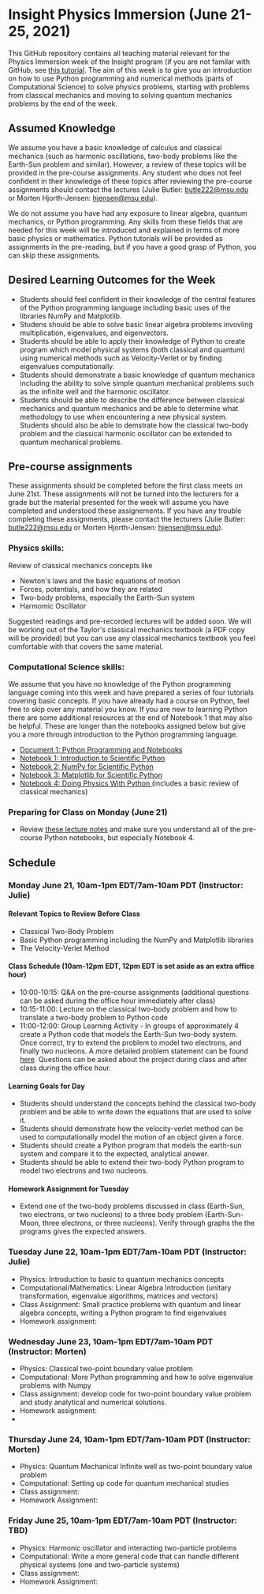 # Insight Physics Immersion (June 21-25, 2021)

This GitHub repository contains all teaching material relevant for the Physics Immersion week of the Insight program (if you are not familar with GitHub, see [this tutorial](docs/src/JuliesMaterial/Git.md).  The aim of this week is to give you an introduction on how to use Python programming and numerical methods (parts of Computational Science) to solve physics problems, starting with problems from classical mechanics and moving to solving quantum mechanics problems by the end of the week.

## Assumed Knowledge 
We assume you have a basic knowledge of calculus and classical mechanics (such as harmonic oscillations, two-body problems like the Earth-Sun problem and similar).  However, a review of these topics will be provided in the pre-course assignments. Any student who does not feel confident in their knowledge of these topics after reviewing the pre-course assignments should contact the lectures (Julie Butler: butle222@msu.edu or Morten Hjorth-Jensen: hjensen@msu.edu).

We do not assume you have had any exposure to linear algebra, quantum mechanics, or Python programming.  Any skills from these fields that are needed for this week will be introduced and explained in terms of more basic physics or mathematics.  Python tutorials will be provided as assignments in the pre-reading, but if you have a good grasp of Python, you can skip these assignments.

## Desired Learning Outcomes for the Week
* Students should feel confident in their knowledge of the central features of the Python programming language including basic uses of the libraries NumPy and Matplotlib.
* Studens should be able to solve basic linear algebra problems invovling multiplication, eigenvalues, and eigenvectors.
* Students should be able to apply their knowledge of Python to create program which model physical systems (both classical and quantum) using numerical methods such as Velocity-Verlet or by finding eigenvalues computationally.
* Students should demonstrate a basic knowledge of quantum mechanics including the ability to solve simple quantum mechanical problems such as the infinite well and the harmonic oscillator.
* Students should be able to describe the difference between classical mechanics and quantum mechanics and be able to determine what methodology to use when encountering a new physical system.  Students should also be able to demstrate how the classical two-body problem and the classical harmonic oscillator can be extended to quantum mechanical problems.


## Pre-course assignments 

These assignments should be completed before the first class meets on June 21st.  These assignments will not be turned into the lecturers for a grade but the material presented for the week will assume you have completed and understood these assignements.  If you have any trouble completing these assignments, please contact the lecturers (Julie Butler: butle222@msu.edu or Morten Hjorth-Jensen: hjensen@msu.edu).

### Physics skills: 
Review of classical mechanics concepts like 
- Newton's laws and the basic equations of motion
- Forces, potentials, and how they are related
- Two-body problems, especially the Earth-Sun system
- Harmomic Oscillator

Suggested readings and pre-recorded lectures will be added soon.  We will be working out of the Taylor's classical mechanics textbook (a PDF copy will be provided) but you can use any classical mechanics textbook you feel comfortable with that covers the same material.

### Computational Science skills:
We assume that you have no knowledge of the Python programming language coming into this week and have prepared a series of four tutorials covering basic concepts.  If you have already had a course on Python, feel free to skip over any material you know.  If you are new to learning Python there are some additional resources at the end of Notebook 1 that may also be helpful.  These are longer than the notebooks assigned below but give you a more through introduction to the Python programming language. 

* [Document 1: Python Programming and Notebooks](docs/src/JuliesMaterial/PreCoursePythonNotebooks.md)
* [Notebook 1: Introduction to Scientific Python](docs/src/JuliesMaterial/PreCourseNotebook1.ipynb)
* [Notebook 2: NumPy for Scientific Python](docs/src/JuliesMaterial/PreCourseNotebook2.ipynb)
* [Notebook 3: Matplotlib for Scientific Python](docs/src/JuliesMaterial/PreCourseNotebook3.ipynb)
* [Notebook 4: Doing Physics With Python ](docs/src/JuliesMaterial/PreCourseNotebook4.ipynb)(includes a basic review of classical mechanics)

### Preparing for Class on Monday (June 21)
* Review [these lecture notes](docs/src/JuliesMaterial/Day1.ipynb) and make sure you understand all of the pre-course Python notebooks, but especially Notebook 4.


## Schedule
### Monday June 21, 10am-1pm EDT/7am-10am PDT (Instructor: Julie)

#### Relevant Topics to Review Before Class
* Classical Two-Body Problem
* Basic Python programming including the NumPy and Matplotlib libraries
* The Velocity-Verlet Method

#### Class Schedule (10am-12pm EDT, 12pm EDT is set aside as an extra office hour)
* 10:00-10:15: Q&A on the pre-course assignments (additional questions can be asked during the office hour immediately after class)
* 10:15-11:00: Lecture on the classical two-body problem and how to translate a two-body problem to Python code
* 11:00-12:00: Group Learning Activity - In groups of approximately 4 create a Python code that models the Earth-Sun two-body system.  Once correct, try to extend the problem to model two electrons, and finally two nucleons.  A more detailed problem statement can be found [here](docs/src/JuliesMaterial/Day1Activity.md).  Questions can be asked about the project during class and after class during the office hour.

#### Learning Goals for Day
* Students should understand the concepts behind the classical two-body problem and be able to write down the equations that are used to solve it.
* Students should demonstrate how the velocity-verlet method can be used to computationally model the motion of an object given a force.
* Students should create a Python program that models the earth-sun system and compare it to the expected, analytical answer.
* Students should be able to extend their two-body Python program to model two electrons and two nucleons.

#### Homework Assignment for Tuesday
* Extend one of the two-body problems discussed in class (Earth-Sun, two electrons, or two nucleons) to a three body problem (Earth-Sun-Moon, three electrons, or three nucleons).  Verify through graphs the the programs gives the expected answers.


### Tuesday June 22, 10am-1pm EDT/7am-10am PDT (Instructor: Julie)
- Physics: Introduction to basic to quantum mechanics concepts
- Computational/Mathematics: Linear Algebra Introduction (unitary transformation, eigenvalue algorithms, matrices and vectors)
- Class Assignment: Small practice problems with quantum and linear algebra concepts, writing a Python program to find eigenvalues
- Homework assignment:

### Wednesday June 23, 10am-1pm EDT/7am-10am PDT (Instructor: Morten)
- Physics: Classical two-point boundary value problem
- Computational: More Python programming and how to solve eigenvalue problems with Numpy
- Class assignment: develop code for two-point boundary value problem and study analytical and numerical solutions.
- Homework assignment:
- 
### Thursday June 24, 10am-1pm EDT/7am-10am PDT (Instructor: Morten)
- Physics: Quantum Mechanical Infinite well as two-point boundary value problem 
- Computational: Setting up code for quantum mechanical studies
- Class assignment:
- Homework Assignment:

### Friday June 25, 10am-1pm EDT/7am-10am PDT (Instructor: TBD)
- Physics: Harmonic oscillator and interacting two-particle problems
- Computational: Write a more general code that can handle different physical systems (one and two-particle systems)
- Class assignment:
- Homework Assignment:

